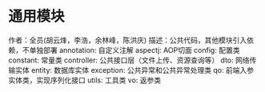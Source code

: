 # 通用模块
作者：全员(胡云烽，李浩，余林峰，陈洪庆)
描述：公共代码，其他模块引入依赖，不单独部署
annotation: 自定义注解
aspectj: AOP切面
config: 配置类
constant: 常量类
controller: 公共接口层（文件上传、资源查询等）
dto: 网络传输实体
entity: 数据库实体
exception: 公共异常和公共异常处理类
qo: 前端入参实体类，实现序列化接口
utils: 工具类
vo: 返参类